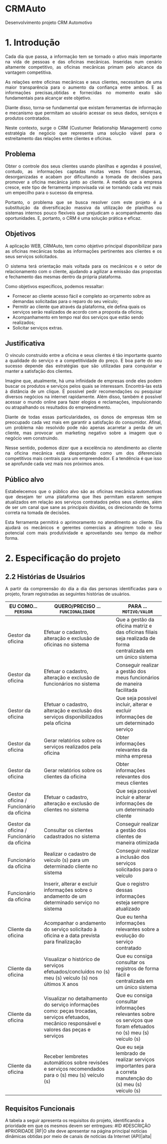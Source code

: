 # CRMAuto
Desenvolvimento projeto CRM Automotivo

# 1. Introdução 

<p align="justify">
    Cada dia que passa, a informação tem se tornado o ativo mais importante na vida de pessoas e das oficinas mecânicas. Inseridas num cenário  altamente competitivo, as oficinas mecânicas primam pelo alcance da vantagem competitiva.
</p>

<p align="justify">
    As relações entre oficinas mecânicas e seus clientes, necessitam de uma maior transparência para o aumento da confiança entre ambos. E as informações precisas,obtidas e fornecidas no momento exato são fundamentais para alcançar este objetivo.
</p>

<p align="justify">
    Diante disso, torna-se fundamental que existam ferramentas de informação e mecanismo que permitam ao usuário acessar os seus dados, serviços e produtos contratados.
</p>

<p align="justify">
    Neste contexto, surge o CRM (Custumer Relationship Management) como estratégia de negócio que representa uma solução viável para o estreitamento das relações entre clientes e oficinas.
</p>

## Problema 

<p align="justify">
    Obter o controle dos seus clientes usando planilhas e agendas é possível, contudo, as informações captadas muitas vezes ficam dispersas, desorganizadas e acabam por dificultando a tomada de decisões para promover a oficina mecânica junto ao cliente. À medida que a empresa cresce, este tipo de ferramenta improvisada vai se tornando cada vez mais um empecilho para o sucesso da empresa.
</p>
 
<p align="justify">
    Portanto, o problema que se busca resolver com este projeto é a substituição da diversificação massiva da utilização de planilhas ou sistemas internos pouco flexíveis que prejudicam o acompanhamento das oportunidades. E, portanto, o CRM é uma solução prática e eficaz.
</p>

## Objetivos

<p align="justify">
    A aplicação WEB, CRMAuto, tem como objetivo principal disponibilizar para as oficinas mecânicas todas as informações pertinentes aos clientes e os seus serviços solicitados.
</p>

<p align="justify">
    O sistema terá orientação mais voltada para os mecânicos e o setor de relacionamento com o cliente, ajudando a agilizar a emissão das propostas e fechamento das mesmas dentro da própria plataforma.
</p>

<p align="justify">
    Como objetivos específicos, podemos ressaltar:
    <ul>
        <li>
            Fornecer ao cliente acesso fácil e completo ao orçamento sobre as demandas solicitadas para o reparo do seu veículo;
        </li>
        <li>
            Permitir ao cliente que através da plataforma, ele defina quais os serviços serão realizados de acordo com a proposta da oficina;
        </li>
        <li>
            Acompanhamento em tempo real dos serviços que estão sendo realizados;
        </li>
        <li>
            Solicitar serviços extras.
        </li>
    </ul>
</p>
 
## Justificativa

<p align="justify">
    O vínculo construído entre a oficina e seus clientes é tão importante quanto a qualidade do serviço e a competitividade do preço. E boa parte do seu sucesso depende das estratégias que são utilizadas para conquistar e manter a satisfação dos clientes.
</p>

<p align="justify">
    Imagine que, atualmente, há uma infinidade de empresas onde eles podem buscar os produtos e serviços pelos quais se interessam. Encontrá-las está à distância de um clique. É possível pedir recomendações ou pesquisar diversos negócios na internet rapidamente. Além disso, também é possível acessar o mundo online para fazer elogios e reclamações, impulsionando ou atrapalhando os resultados do empreendimento.
</p>
 
<p align="justify">
    Diante de todas essas particularidades, os donos de empresas têm se preocupado cada vez mais em garantir a satisfação do consumidor. Afinal, um problema não resolvido pode não apenas acarretar a perda de um cliente, mas provocar um marketing negativo sobre a imagem que o negócio vem construindo.
</p>

<p align="justify">
    Nesse sentido, podemos dizer que a excelência no atendimento ao cliente na oficina mecânica está despontando como um dos diferenciais competitivos mais centrais para um empreendedor. E a tendência é que isso se aprofunde cada vez mais nos próximos anos.
</p>
 
## Público alvo

<p align="justify">
    Estabelecemos que o público alvo são as oficinas mecânica automotivas que desejam ter uma plataforma que lhes permitam estarem sempre atualizados em relação aos serviços contratados pelos seus clientes, além de ser um canal que sane as principais dúvidas, os direcionando de forma correta na tomada de decisões.
</p>

<p align="justify">
    Esta ferramenta permitirá o aprimoramento no atendimento ao cliente. Ela ajudará os mecânicos e gerentes comerciais a atingirem todo o seu potencial com mais produtividade e aproveitando seu tempo da melhor forma.
</p>

# 2. Especificação do projeto

## 2.2 Histórias de Usuários

<p align="justify">A partir da compreensão do dia a dia das personas identificadas para o projeto, foram registradas as seguintes histórias de usuários.</p>

|EU COMO... `PERSONA`| QUERO/PRECISO ... `FUNCIONALIDADE`                                                                       |PARA ... `MOTIVO/VALOR`                                                                        |
|--------------------|----------------------------------------------------------------------------------------------------------|-----------------------------------------------|
|Gestor da oficina |Efetuar o cadastro, alteração e exclusão de oficinas no sistema |Que a gestão da oficina matriz e das oficinas filiais seja realizada de forma centralizada em um único sistema|
|Gestor da oficina | Efetuar o cadastro, alteração e exclusão de funcionários no sistema |Conseguir realizar a gestão dos meus funcionários de maneira facilitada|
|Gestor da oficina | Efetuar o cadastro, alteração e exclusão dos serviços disponibilizados pela oficina |Que seja possível incluir, alterar e excluir informações de um determinado serviço|
|Gestor da oficina| Gerar relatórios sobre os serviços realizados pela oficina| Obter informações relevantes da minha empresa|
|Gestor da oficina| Gerar relatórios sobre os clientes da oficina | Obter informações relevantes dos meus clientes|
|Gestor da oficina / Funcionário da oficina| Efetuar o cadastro, alteração e exclusão de clientes no sistema| Que seja possível incluir e alterar informações de um determinado cliente|
|Gestor da oficina / Funcionário da oficina| Consultar os clientes cadastrados no sistema| Conseguir realizar a gestão dos clientes de maneira otimizada|      
|Funcionário da oficina |Realizar o cadastro de veículo (s) para um determinado cliente no sistema| Conseguir realizar a inclusão dos serviços solicitados para o veículo|
|Funcionário da oficina| Inserir, alterar e excluir informações sobre o andamento de um determinado serviço no sistema| Que o registro dessas informações esteja sempre atualizado|
|Cliente da oficina| Acompanhar o andamento do serviço solicitado à oficina e a data prevista para finalização| Que eu tenha informações relevantes sobre a evolução do serviço contratado|
|Cliente da oficina| Visualizar o histórico de serviços efetuados/concluídos no (s) meu (s) veículo (s) nos últimos X anos| Que eu consiga consultar os registros de forma fácil e centralizada em um único sistema|  
|Cliente da oficina| Visualizar no detalhamento do serviço informações como: peças trocadas, serviços efetuados, mecânico responsável e valores das peças e serviços |Que eu consiga consultar informações relevantes sobre os serviços que foram efetuados no (s) meu (s) veículo (s)|
|Cliente da oficina |Receber lembretes automáticos sobre revisões e serviços recomendados para o (s) meu (s) veículo (s) |Que eu seja lembrado de realizar serviços importantes para a correta manutenção do (s) meu (s) veículo (s)|

## Requisitos Funcionais

A tabela a seguir apresenta os requisitos do projeto, identificando a prioridade em que os mesmos devem ser entregues:
#ID                 #DESCRIÇÃO                   #PRIORIDADE
|RF|O site deve apresentar na página principal notícias dinâmicas
obtidas por meio de canais de notícias da Internet (API)|alta|

